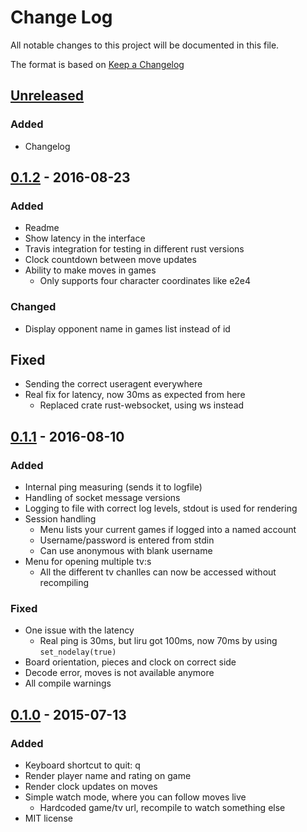 # Change Log
All notable changes to this project will be documented in this file.

The format is based on [Keep a Changelog](http://keepachangelog.com/) 

<!---
## [Template]
### Added
 - for new features.
### Changed
 - for changes in existing functionality.
### Deprecated
 - for once-stable features removed in upcoming releases.
### Removed
 - for deprecated features removed in this release.
### Fixed
 - for any bug fixes.
### Security 
 - to invite users to upgrade in case of vulnerabilities.
-->

## [Unreleased]
### Added
 - Changelog

## [0.1.2] - 2016-08-23
### Added
 - Readme
 - Show latency in the interface
 - Travis integration for testing in different rust versions
 - Clock countdown between move updates
 - Ability to make moves in games
   - Only supports four character coordinates like e2e4

### Changed
 - Display opponent name in games list instead of id

## Fixed
 - Sending the correct useragent everywhere
 - Real fix for latency, now 30ms as expected from here
   - Replaced crate rust-websocket, using ws instead

## [0.1.1] - 2016-08-10
### Added
 - Internal ping measuring (sends it to logfile)
 - Handling of socket message versions
 - Logging to file with correct log levels, stdout is used for rendering
 - Session handling
   - Menu lists your current games if logged into a named account
   - Username/password is entered from stdin
   - Can use anonymous with blank username
 - Menu for opening multiple tv:s
   - All the different tv chanlles can now be accessed without recompiling

### Fixed
 - One issue with the latency
   - Real ping is 30ms, but liru got 100ms, now 70ms by using `set_nodelay(true)`
 - Board orientation, pieces and clock on correct side
 - Decode error, moves is not available anymore
 - All compile warnings

## [0.1.0] - 2015-07-13
### Added
 - Keyboard shortcut to quit: q
 - Render player name and rating on game
 - Render clock updates on moves
 - Simple watch mode, where you can follow moves live
   - Hardcoded game/tv url, recompile to watch something else
 - MIT license


[Unreleased]: https://github.com/flugsio/liru/compare/v0.1.2...HEAD
[0.1.2]: https://github.com/flugsio/liru/compare/v0.1.1...v0.1.2
[0.1.1]: https://github.com/flugsio/liru/compare/v0.1.0...v0.1.1
[0.1.0]: https://github.com/flugsio/liru/compare/a1443b908a...v0.1.0

